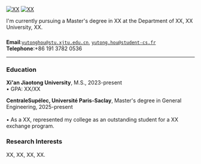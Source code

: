[![XX](https://img.shields.io/badge/XX-github-blue?logo=github)](https://github.com/XX)
[![XX](https://img.shields.io/badge/XX-github-blue?logo=github)](https://github.com/XX)

I'm currently pursuing a Master's degree in XX at the Department of XX, XX University, XX.

###
**Email**:<code>yutonghou@stu.xjtu.edu.cn</code>, <code>yutong.hou@student-cs.fr</code>
**Telephone**:+86 191 3782 0536
****


### Education  
**Xi'an Jiaotong University**, M.S., 2023-present  
• GPA: XX/XX  

**CentraleSupélec, Université Paris-Saclay**, Master's degree in General Engineering, 2025-present <br>  
• As a XX, represented my college as an outstanding student for a XX exchange program.  


### Research Interests  
XX, XX, XX, XX.